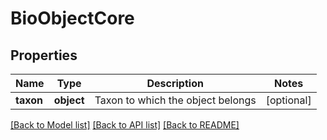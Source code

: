 # BioObjectCore

## Properties
Name | Type | Description | Notes
------------ | ------------- | ------------- | -------------
**taxon** | **object** | Taxon to which the object belongs | [optional] 

[[Back to Model list]](../README.md#documentation-for-models) [[Back to API list]](../README.md#documentation-for-api-endpoints) [[Back to README]](../README.md)

